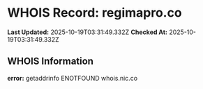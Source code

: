 # WHOIS Record: regimapro.co

**Last Updated:** 2025-10-19T03:31:49.332Z
**Checked At:** 2025-10-19T03:31:49.332Z

## WHOIS Information

**error:** getaddrinfo ENOTFOUND whois.nic.co

